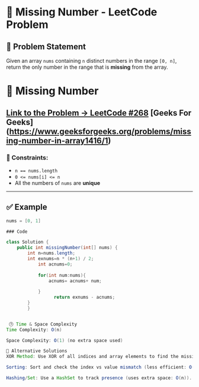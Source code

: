 # 🔢 Missing Number - LeetCode Problem

## 📝 Problem Statement

Given an array `nums` containing `n` distinct numbers in the range `[0, n]`, return the only number in the range that is **missing** from the array.


# 🔢 Missing Number

[Link to the Problem → LeetCode #268](https://leetcode.com/problems/missing-number/)
 [Geeks For Geeks] (https://www.geeksforgeeks.org/problems/missing-number-in-array1416/1)
---

### 📌 Constraints:
- `n == nums.length`
- `0 <= nums[i] <= n`
- All the numbers of `nums` are **unique**

---

## ✅ Example

```java
nums = [0, 1]

### Code

class Solution {
    public int missingNumber(int[] nums) {
        int n=nums.length;   
        int exnums=n * (n+1) / 2;
            int acnums=0;
         
            for(int num:nums){
                acnums= acnums+ num;
        
            }                      
                  return exnums - acnums;
        }
        }


 🕒 Time & Space Complexity
Time Complexity: O(n)

Space Complexity: O(1) (no extra space used)

🔁 Alternative Solutions
XOR Method: Use XOR of all indices and array elements to find the missing number.

Sorting: Sort and check the index vs value mismatch (less efficient: O(n log n)).

Hashing/Set: Use a HashSet to track presence (uses extra space: O(n)).

